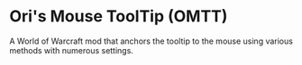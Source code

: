 # Ori's Mouse ToolTip (OMTT)
A World of Warcraft mod that anchors the tooltip to the mouse using various methods with numerous settings.
